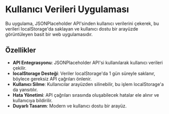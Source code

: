 # Kullanıcı Verileri Uygulaması

Bu uygulama, JSONPlaceholder API'sinden kullanıcı verilerini çekerek, bu verileri localStorage'da saklayan ve kullanıcı dostu bir arayüzde görüntüleyen basit bir web uygulamasıdır.

## Özellikler

- **API Entegrasyonu**: JSONPlaceholder API'si kullanılarak kullanıcı verileri çekilir.
- **localStorage Desteği**: Veriler localStorage'da 1 gün süreyle saklanır, böylece gereksiz API çağrıları önlenir.
- **Kullanıcı Silme**: Kullanıcılar arayüzden silinebilir, bu işlem localStorage'a da yansıtılır.
- **Hata Yönetimi**: API çağrıları sırasında oluşabilecek hatalar ele alınır ve kullanıcıya bildirilir.
- **Duyarlı Tasarım**: Modern ve kullanıcı dostu bir arayüz.
